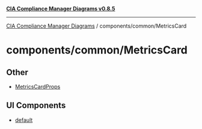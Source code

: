 [**CIA Compliance Manager Diagrams v0.8.5**](../../../README.md)

***

[CIA Compliance Manager Diagrams](../../../modules.md) / components/common/MetricsCard

# components/common/MetricsCard

## Other

- [MetricsCardProps](interfaces/MetricsCardProps.md)

## UI Components

- [default](functions/default.md)
